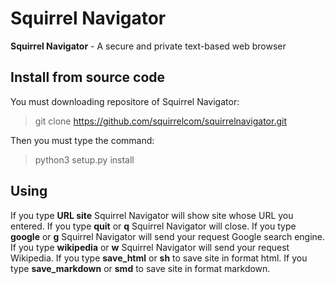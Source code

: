 # Squirrel Navigator

**Squirrel Navigator** - A secure and private text-based web browser

## Install from source code

You must downloading repositore of Squirrel Navigator:

> git clone <https://github.com/squirrelcom/squirrelnavigator.git>

Then you must type the command:

> python3 setup.py install

## Using

If you type **URL site** Squirrel Navigator will show site whose URL you entered.
If you type **quit** or **q** Squirrel Navigator will close.
If you type **google** or **g** Squirrel Navigator will send your request Google search engine.
If you type **wikipedia** or **w** Squirrel Navigator will send your request Wikipedia.
If you type **save_html** or **sh** to save site in format html.
If you type **save_markdown** or **smd** to save site in format markdown.

